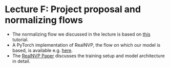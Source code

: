 # Lecture F: Project proposal and normalizing flows

- The normalizing flow we discussed in the lecture is based on [this](https://uvadlc-notebooks.readthedocs.io/en/latest/tutorial_notebooks/tutorial11/NF_image_modeling.html) tutorial.
- A PyTorch implementation of RealNVP, the flow on which our model is based, is available e.g. [here](https://github.com/chrischute/real-nvp/tree/master).
- The [RealNVP Paper](https://arxiv.org/abs/1605.08803) discusses the training setup and model architecture in detail.



